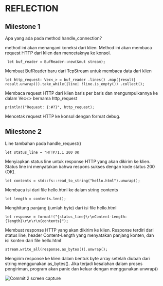 # REFLECTION

## Milestone 1

Apa yang ada pada method handle_connection?


method ini akan menangani koneksi dari klien. Method ini akan membaca request HTTP dari klien dan mencetaknya ke konsol.


``` let buf_reader = BufReader::new(&mut stream);```


Membuat BufReader baru dari TcpStream untuk membaca data dari klien


```let http_request: Vec<_> = buf_reader .lines() .map(|result| result.unwrap()).take_while(|line| !line.is_empty()) .collect();  ```


Membaca request HTTP dari klien baris per baris dan mengumpulkannya ke dalam Vec<> bernama http_request

```println!("Request: {:#?}", http_request);```

Mencetak request HTTP ke konsol dengan format debug.

## Milestone 2

Line tambahan pada handle_request()

``` let status_line = "HTTP/1.1 200 OK ```


Menyiapkan status line untuk response HTTP yang akan dikirim ke klien. Status line ini menyatakan bahwa respons sukses dengan kode status 200 (OK).

```let contents = std::fs::read_to_string("hello.html").unwrap(); ```


Membaca isi dari file hello.html ke dalam string contents

```let length = contents.len();```

Menghitung panjang (jumlah byte) dari isi file hello.html

```let response = format!("{status_line}\r\nContent-Length: {length}\r\n\r\n{contents}");```


Membuat response HTTP yang akan dikirim ke klien. Response terdiri dari status line, header Content-Length yang menyatakan panjang konten, dan isi konten dari file hello.html


``` stream.write_all(response.as_bytes()).unwrap(); ```

 Mengirim response ke klien dalam bentuk byte array setelah diubah dari string menggunakan as_bytes(). Jika terjadi kesalahan dalam proses pengiriman, program akan panic dan keluar dengan menggunakan unwrap()

![Commit 2 screen capture](https://github.com/gnh374/advprog-module6/assets/121223135/6ae0a253-c64e-497b-a73d-a883c680d405)



